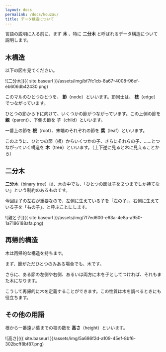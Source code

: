 ```yaml
---
layout: docs
permalink: /docs/kouzau/
title: データ構造について
---
```


言語の説明に入る前に、まず **木** 、特に **二分木** と呼ばれるデータ構造について説明します。

## 木構造

以下の図を見てください。

![二分木]({{ site.baseurl }}/assets/img/bf7fc1cb-8a67-4008-96ef-eb606db42430.png)

このマルのひとつひとつを、 **節**（node）といいます。節同士は、 **枝**（edge）でつながっています。

ひとつの節から下に向けて、いくつかの節がつながっています。この上側の節を **親**（parent）、下側の節を **子**（child）といいます。

一番上の節を **根**（root）、末端のそれぞれの節を **葉**（leaf）といいます。

このように、ひとつの節（根）からいくつかの子、さらにそれらの子、……とつながっていく構造を **木**（tree）といいます。（上下逆に見ると木に見えることから）

## 二分木

**二分木**（binary tree）は、木の中でも、「ひとつの節は子を２つまでしか持てない」という制約のあるものです。

今回は子の左右が重要なので、左側に生えている子を「左の子」、右側に生えている子を「右の子」、と呼ぶことにします。

![親と子]({{ site.baseurl }}/assets/img/7f7ed600-e63a-4e8a-a950-1a7186188afa.png)

## 再帰的構造

木は再帰的な構造を持ちます。

まず、節がただひとつのみある場合でも、木です。

さらに、ある節の左側や右側、あるいは両方に木を子としてつければ、それもまた木になります。

こうして再帰的に木を定義することができます。この性質は木を調べるときにも役立ちます。

## その他の用語

根から一番遠い葉までの枝の数を **高さ**（height）といいます。

![高さ]({{ site.baseurl }}/assets/img/5a686f2d-a109-45ef-8bf6-302bcff8bf87.png)
